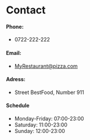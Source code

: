 # Contact

#### Phone:
 - 0722-222-222

#### Email:
 - MyRestaurant@pizza.com

#### Adress:
 - Street BestFood, Number 911

#### Schedule
  - Monday-Friday: 07:00-23:00
  - Saturday: 11:00-23:00
  - Sunday: 12:00-23:00
